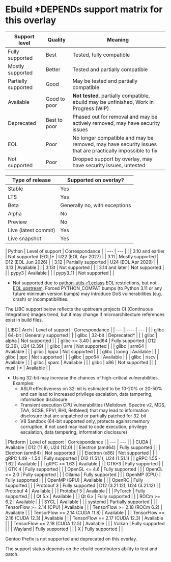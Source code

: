 # Ebuild *DEPENDs support matrix for this overlay

| Support level        | Quality      | Meaning                                                                                                  |
| ---                  | ---          | ---                                                                                                      |
| Fully supported      | Best         | Tested, fully compatible                                                                                 |
| Mostly supported     | Better       | Tested and partially compatible                                                                          |
| Partially supported  | Good         | May be tested and partially compatible                                                                   |
| Available            | Good to poor | **Not tested**, partially compatible, ebuild may be unfinished, Work in Progress (WIP)                   |
| Deprecated           | Best to poor | Phased out for removal and may be actively removed, may have security issues                             |
| EOL                  | Poor         | No longer compatible and may be removed, may have security issues that are practically impossible to fix |
| Not supported        | Poor         | Dropped support by overlay, may have security issues, untested                                           |

| Type of release      | Supported on overlay?                 | 
| ---                  | ---                                   |
| Stable               | Yes                                   |
| LTS                  | Yes                                   |
| Beta                 | Generally no, with exceptions         |
| Alpha                | No                                    |
| Preview              | No                                    |
| Live (latest commit) | Yes                                   |
| Live snapshot        | Yes                                   |

| Python               | Level of support                      | Correspondance     |
| ---                  | ---                                   |                    |
| 3.10 and earlier     | Not supported (EOL)*                  | U22 (EOL Apr 2027) |
| 3.11                 | Mostly supported                      | D12 (EOL Jun 2026) |
| 3.12                 | Partially supported                   | U24 (EOL Apr 2029) |
| 3.13                 | Available                             |                    |
| 3.13t                | Not supported                         |                    |
| 3.14 and later       | Not supported                         |                    |
| pypy3                | Available                             |                    |
| pypy3_11             | Not supported                         |                    |

* Not supported due to [python-utils-r1.eclass](https://github.com/gentoo/gentoo/blob/master/eclass/python-utils-r1.eclass#L44)
  EOL restrictions, but not [EOL upstream](https://devguide.python.org/versions/).
  Forced PYTHON_COMPAT bumps (to Python 3.11 or any future minimum version
  bumps) may introduce DoS vulnerabilities (e.g. crash) or incompatibilities.

The LIBC support below reflects the upstream projects CI (Continuous
Integration) images trend, but it may change if microarchitecture references
exist in build files.

| LIBC                 | Arch    | Level of support            | Correspondance         |
| ---                  | ----    | ---                         |                        |
| glibc                | 64-bit  | Generally supported         |                        |
| glibc                | 32-bit  | Deprecated*                 |                        |
| glibc                | alpha   | Not supported               |                        |
| glibc >= 3.40        | amd64   | Fully supported             | D12 (2.36), U24 (2.39) |
| glibc                | arm     | Not supported               |                        |
| glibc                | arm64   | Available                   |                        |
| glibc                | hppa    | Not supported               |                        |
| glibc                | loong   | Available                   |                        |
| glibc                | ppc     | Not supported               |                        |
| glibc                | ppc64   | Available                   |                        |
| glibc                | riscv   | Available                   |                        |
| glibc                | sparc   | Available                   |                        |
| glibc                | x86     | Not supported               |                        |
| musl                 | *       | Available                   |                        |

* Using 32-bit may increase the chances of high-critical vulnerabilities.  Examples:
  - ASLR effectiveness on 32-bit is estimated to be 10-20% or 20-50% and can lead to increased privilege escalation, data tampering, information disclosure
  - Transient execution CPU vulnerabilities (Meltdown, Spectre v2, MDS, TAA, SCSB, FPVI, BHI, Retbleed) that may lead to information disclosure that are unpatched or partially patched for 32-bit
  - V8 Sandbox (64-bit supported only, protects against memory corruption, if not used may lead to code execution, privilege escalation, data tampering, information disclosure)

| Platform                        | Level of support                      | Correspondance               |
| ---                             | ---                                   |                              |
| CUDA                            | Available                             | D12 (11.8), U24 (12.0)       |
| Electron (amd64)                | Fully supported                       |                              |
| Electron (arm64)                | Not supported                         |                              |
| Electron (x86)                  | Not supported                         |                              |
| gRPC 1.49 - 1.54                | Fully supported                       | D12 (1.51.1), U24 (1.51.1)   |
| gRPC 1.55 - 1.62                | Available                             |                              |
| gRPC >= 1.63                    | Available                             |                              |
| GTK+3                           | Fully supported                       |                              |
| GTK 4                           | Fully supported                       |                              |
| OpenGL <= 4.6                   | Fully supported                       |                              |
| OpenCL <= 2.0                   | Fully supported                       |                              |
| Ollama                          | Fully supported                       |                              |
| OpenMP (CPU)                    | Fully supported                       |                              |
| OpenMP (GPU)                    | Available                             |                              |
| OpenRC                          | Fully supported                       |                              |
| Protobuf 3                      | Fully supported                       | D12 (3.21.12), U24 (3.21.12) |
| Protobuf 4                      | Available                             |                              |
| Protobuf 5                      | Available                             |                              |
| PyTorch                         | Fully supported                       |                              |
| Qt 5.x                          | Available                             |                              |
| Qt 6.x                          | Fully supported                       |                              |
| ROCm >= 6.2                     | Available                             |                              |
| SYCL                            | Available                             |                              |
| systemd                         | Partially supported                   |                              |
| TensorFlow >= 2.14 (CPU)        | Available                             |                              |
| TensorFlow >= 2.18 (ROCm  6.2)  | Available                             |                              |
| TensorFlow == 2.14 (CUDA 11.8)  | Available                             |                              |
| TensorFlow == 2.16 (CUDA 12.3)  | Available                             |                              |
| TensorFlow == 2.17 (CUDA 12.3)  | Available                             |                              |
| TensorFlow == 2.18 (CUDA 12.5)  | Available                             |                              |
| Vulkan                          | Fully supported                       |                              |
| Wayland                         | Fully supported                       |                              |
| X                               | Fully supported                       |                              |

Gentoo Prefix is not supported and deprecated on this overlay.

The support status depends on the ebuild contributors ability to test and patch.
